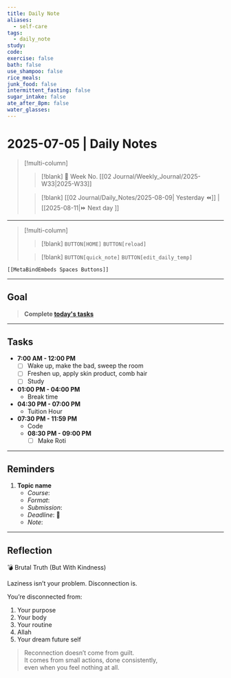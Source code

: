 ```yaml
---
title: Daily Note
aliases:
  - self-care
tags:
  - daily_note
study: 
code: 
exercise: false
bath: false
use_shampoo: false
rice_meals: 
junk_food: false
intermittent_fasting: false
sugar_intake: false
ate_after_8pm: false
water_glasses: 
---
```



# 2025-07-05 | Daily Notes

> [!multi-column]
> 
>> [!blank]
>> 📅 Week No. [[02 Journal/Weekly_Journal/2025-W33|2025-W33]]
>
>> [!blank]
>> [[02 Journal/Daily_Notes/2025-08-09| Yesterday ⏪]] |  [[2025-08-11|⏩ Next day ]]

---

> [!multi-column]
>
>> [!blank]
>> `BUTTON[HOME]` 
>> `BUTTON[reload]`
>
>> [!blank]
>> `BUTTON[quick_note]` 
>> `BUTTON[edit_daily_temp]` 
 
 ```meta-bind-embed
 [[MetaBindEmbeds Spaces Buttons]]
 ```
 
---

## Goal

> **Complete [today's tasks](#Tasks)**

---

## Tasks

- **7:00 AM - 12:00 PM**
	- [ ] Wake up, make the bad, sweep the room
	- [ ] Freshen up, apply skin product, comb hair
	- [ ] Study
- **01:00 PM - 04:00 PM**
	- Break time
- **04:30 PM - 07:00 PM**
	- Tuition Hour
- **07:30 PM - 11:59 PM**
	- Code 
	- **08:30 PM - 09:00 PM**
		- [ ] Make Roti

---

## Reminders

1. **Topic name**  
   - _Course_: 
   - _Format_: 
   - _Submission_: 
   - _Deadline_: 📅 
   - _Note_:

---


## Reflection

💣 Brutal Truth (But With Kindness)

Laziness isn’t your problem. Disconnection is.

You’re disconnected from:

1. Your purpose
2. Your body
3. Your routine
4. Allah
5. Your dream future self

> Reconnection doesn’t come from guilt.  
> It comes from small actions, done consistently,  
> even when you feel nothing at all.